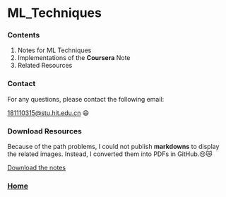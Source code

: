 # ML_Techniques
### Contents

1. Notes for ML Techniques
2. Implementations of the **Coursera** Note
3. Related Resources



### Contact

For any questions, please contact the following email:

181110315@stu.hit.edu.cn  :smile:



### Download Resources

Because of the path problems, I could not publish **markdowns** to display the related images. Instead, I converted them into PDFs in GitHub​.:cry::crying_cat_face:

<a href="http://downgit.zhoudaxiaa.com/#/home?url=https://github.com/hitergszf/ML_Techniques/tree/master/notes notes">Download the notes</a>



### <a href="https://hitergszf.github.io/">Home</a>

